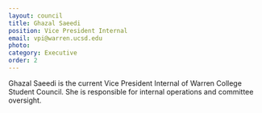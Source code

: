 ```yaml
---
layout: council
title: Ghazal Saeedi
position: Vice President Internal
email: vpi@warren.ucsd.edu
photo: 
category: Executive
order: 2
---
```


Ghazal Saeedi is the current Vice President Internal of Warren College Student Council. She is responsible for internal operations and committee oversight.
